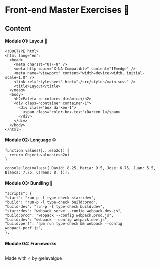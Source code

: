 # Front-end Master Exercises 🍋

## Content

#### Module 01: Layout 💅

```
<!DOCTYPE html>
<html lang="en">
  <head>
    <meta charset="UTF-8" />
    <meta http-equiv="X-UA-Compatible" content="IE=edge" />
    <meta name="viewport" content="width=device-width, initial-scale=1.0" />
    <link rel="stylesheet" href="./src/styles/main.scss" />
    <title>Layout</title>
  </head>
  <body>
    <h2>Paleta de colores dinámica</h2>
    <div class="container container-1">
      <div class="box darken-1">
        <span class="color-box-text">Darken 1</span>
      </div>
    </div>
  </body>
</html>
```

#### Module 02: Lenguage ⚙️

```
function values({...eso2o}) {
  return Object.values(eso2o)
}

console.log(values({ David: 8.25, Maria: 9.5, Jose: 6.75, Juan: 5.5, Blanca: 7.75, Carmen: 8, }));
```

#### Module 03: Bundling 🍱

```
"scripts": {
"start": "run-p -l type-check start:dev",
"build": "run-p -l type-check build:prod",
"build-dev": "run-p -l type-check build:dev",
"start:dev": "webpack serve --config webpack.dev.js",
"build:prod": "webpack --config webpack.prod.js",
"build:dev": "webpack --config webpack.dev.js",
"build:perf": "npm run type-check && webpack --config webpack.perf.js",
},
```

#### Module 04: Frameworks

##

Made with ⭐ by @elevalgue

